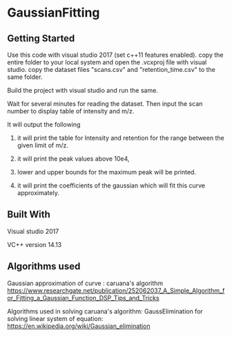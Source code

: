 # GaussianFitting


## Getting Started

Use  this code with visual studio 2017 (set c++11 features enabled). copy the entire folder to your local system and open the .vcxproj file with visual studio. copy the dataset files "scans.csv" and "retention_time.csv" to the same folder. 

Build the project with visual studio and run the same.

Wait for several minutes for reading the dataset. Then input the scan number to display table of intensity and m/z. 

It will output the following

1. it will print the table for Intensity and retention for the range between the given limit of m/z.

2. it will print the peak values above 10e4,

3. lower and upper bounds for the maximum peak will be printed.

4. it will print the coefficients of the gaussian which will fit this curve approximately.

## Built With

Visual studio 2017

VC++ version 14.13

## Algorithms used

Gaussian approximation of curve : caruana's algorithm  https://www.researchgate.net/publication/252062037_A_Simple_Algorithm_for_Fitting_a_Gaussian_Function_DSP_Tips_and_Tricks

Algorithms used in solving caruana's algorithm: GaussElimination for solving linear system of equation: https://en.wikipedia.org/wiki/Gaussian_elimination






